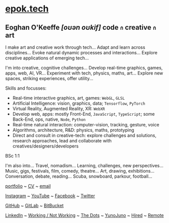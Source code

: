 # [epok.tech](https://epok.tech)
## Eoghan O'Keeffe _[oʊən oʊkif]_ code `∩` creative `∩` art

I make art and creative work through tech...
Adapt and learn across disciplines...
Evoke natural dynamic processes and interactions...
Explore creative applications of emerging tech...

I'm into creative, cognitive challenges...
Develop real-time graphics, games, apps, web, AI, VR...
Experiment with tech, physics, maths, art...
Explore new spaces, striking experiences, offer utility...

Skills and focusses:
- Real-time interactive graphics, art, games: `WebGL`, `GLSL`
- Artificial Intelligence: vision, graphics, data; `Tensorflow`, `PyTorch`
- Virtual Reality, Augmented Reality, XR: `WebXR`
- Develop web, apps: mostly Front-End, `JavaScript`, `TypeScript`; some Back-End, ops, native, `Node`, `Python`
- Real-time natural interaction: computer-vision, tracking, gesture, voice
- Algorithms, architecture, R&D: physics, maths, prototyping
- Direct and consult in creative-tech: explore challenges and solutions, research approaches, lead and collaborate with creatives/designers/developers

BSc 1:1

I'm also into...
Travel, nomadism...
Learning, challenges, new perspectives...
Music, gigs, festivals, film, comedy, theatre...
Art, drawing, exhibitions...
Conversation, debate, reading...
Scuba, snowboard, parkour, football...

[portfolio](https://epok.tech/) ~
[CV](https://epoktech.notion.site/CV-2feccf5f5ad84936a6205df6dbd347d5) ~
[email](epok.tech@gmail.com)

[Instagram](https://www.instagram.com/epok.tech/) ~
[YouTube](https://www.youtube.com/@epok-tech) ~
[Facebook](https://www.facebook.com/epok.tech) ~
[Twitter](https://twitter.com/@keeffEoghan)

[GitHub](https://github.com/keeffeoghan) ~
[GitLab](https://gitlab.com/keeffeoghan) ~
[BitBucket](https://bitbucket.org/keeffEoghan/)

[LinkedIn](https://www.linkedin.com/in/epok-tech/) ~
[Working / Not Working](https://workingnotworking.com/epok-tech) ~
[The Dots](https://the-dots.com/users/eoghan-o-keeffe-411162) ~
[YunoJuno](https://uk.yunojuno.com/p/epok-tech) ~
[Hired](https://hired.com/x/27e86) ~
[Remote](https://remote.com/eoghanokeeffe)
